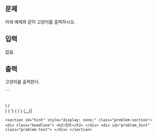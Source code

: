 <section id="description" class="problem-section"> <div class="headline"> <h2>문제</h2> </div> <div id="problem_description" class="problem-text"> <p>아래 예제와 같이 고양이를 출력하시오.</p> </div> </section><section id="input" class="problem-section"> <div class="headline"> <h2>입력</h2> </div> <div id="problem_input" class="problem-text"> <p>없음.</p> </div> </section><section id="output" class="problem-section"> <div class="headline"> <h2>출력</h2> </div> <div id="problem_output" class="problem-text"> <p>고양이를 출력한다.</p> </div> </section><section id="limit" style="display:none;" class="problem-section"> <div class="headline"> <h2>제한</h2> </div> <div id="problem_limit" class="problem-text"> </div> </section>```

```
```
\    /\
 )  ( ')
(  /  )
 \(__)|

```
<section id="hint" style="display: none;" class="problem-section"> <div class="headline"> <h2>힌트</h2> </div> <div id="problem_hint" class="problem-text"> </div> </section>
